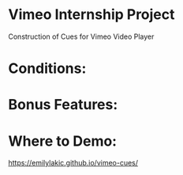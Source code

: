 # Vimeo Internship Project
Construction of Cues for Vimeo Video Player

# Conditions:

# Bonus Features:

# Where to Demo: 
https://emilylakic.github.io/vimeo-cues/
